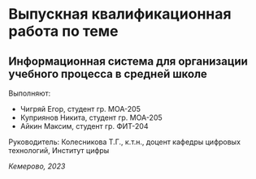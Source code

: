 # Выпускная квалификационная работа по теме
## Информационная система для организации учебного процесса в средней школе

Выполняют:
- Чигряй Егор, студент гр. МОА-205
- Куприянов Никита, студент гр. МОА-205
- Айкин Максим, студент гр. ФИТ-204

Руководитель:
Колесникова Т.Г., к.т.н., доцент кафедры цифровых технологий, Институт цифры

*Кемерово, 2023*
